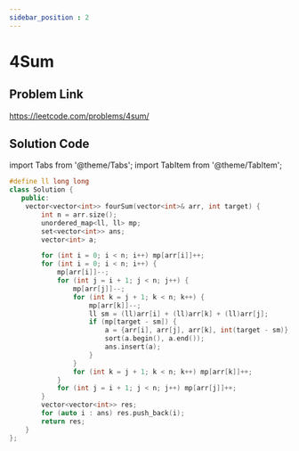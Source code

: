 ```yaml
---
sidebar_position : 2
---
```


# 4Sum

## Problem Link
https://leetcode.com/problems/4sum/

## Solution Code

import Tabs from '@theme/Tabs';
import TabItem from '@theme/TabItem';

<Tabs>
<TabItem value="cpp" label="C++">

```cpp
#define ll long long
class Solution {
   public:
    vector<vector<int>> fourSum(vector<int>& arr, int target) {
        int n = arr.size();
        unordered_map<ll, ll> mp;
        set<vector<int>> ans;
        vector<int> a;

        for (int i = 0; i < n; i++) mp[arr[i]]++;
        for (int i = 0; i < n; i++) {
            mp[arr[i]]--;
            for (int j = i + 1; j < n; j++) {
                mp[arr[j]]--;
                for (int k = j + 1; k < n; k++) {
                    mp[arr[k]]--;
                    ll sm = (ll)arr[i] + (ll)arr[k] + (ll)arr[j];
                    if (mp[target - sm]) {
                        a = {arr[i], arr[j], arr[k], int(target - sm)};
                        sort(a.begin(), a.end());
                        ans.insert(a);
                    }
                }
                for (int k = j + 1; k < n; k++) mp[arr[k]]++;
            }
            for (int j = i + 1; j < n; j++) mp[arr[j]]++;
        }
        vector<vector<int>> res;
        for (auto i : ans) res.push_back(i);
        return res;
    }
};
```
</TabItem>
</Tabs>
